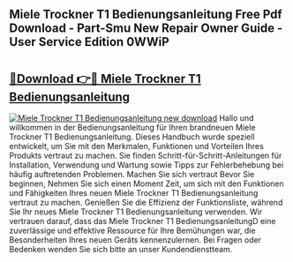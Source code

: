 ## Miele Trockner T1 Bedienungsanleitung Free Pdf Download - Part-Smu New Repair Owner Guide - User Service Edition 0WWiP

# <h2><a href="http://df215o.blite.top/?on=Miele+Trockner+T1+Bedienungsanleitung">🔗Download 👉🔴 Miele Trockner T1 Bedienungsanleitung</a></h2>

[![Miele Trockner T1 Bedienungsanleitung new download](https://i.imgur.com/lujVjoI.png)](http://df215o.blite.top/?on=Miele+Trockner+T1+Bedienungsanleitung)
Hallo und willkommen in der Bedienungsanleitung für Ihren brandneuen Miele Trockner T1 Bedienungsanleitung. Dieses Handbuch wurde speziell entwickelt, um Sie mit den Merkmalen, Funktionen und Vorteilen Ihres Produkts vertraut zu machen. Sie finden Schritt-für-Schritt-Anleitungen für Installation, Verwendung und Wartung sowie Tipps zur Fehlerbehebung bei häufig auftretenden Problemen. Machen Sie sich vertraut Bevor Sie beginnen, Nehmen Sie sich einen Moment Zeit, um sich mit den Funktionen und Fähigkeiten Ihres neuen Miele Trockner T1 Bedienungsanleitung vertraut zu machen. Genießen Sie die Effizienz der Funktionsliste, während Sie Ihr neues Miele Trockner T1 Bedienungsanleitung verwenden. Wir vertrauen darauf, dass das Miele Trockner T1 BedienungsanleitungD eine zuverlässige und effektive Ressource für Ihre Bemühungen war, die Besonderheiten Ihres neuen Geräts kennenzulernen. Bei Fragen oder Bedenken wenden Sie sich bitte an unser Kundendienstteam.
